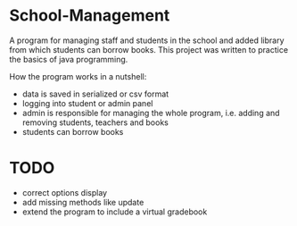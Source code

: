 # School-Management
A program for managing staff and students in the school and added library from which students can borrow books.
This project was written to practice the basics of java programming. 

How the program works in a nutshell:
* data is saved in serialized or csv format
* logging into student or admin panel
* admin is responsible for managing the whole program, i.e. adding and removing students, teachers and books
* students can borrow books

# TODO
* correct options display
* add missing methods like update
* extend the program to include a virtual gradebook
